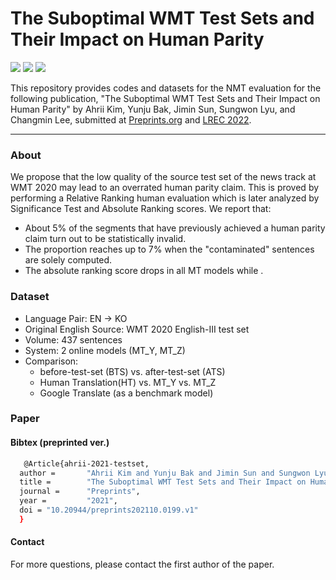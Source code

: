 # The Suboptimal WMT Test Sets and Their Impact on Human Parity
<img src="https://img.shields.io/badge/Python-3766AB?style=flat-square&logo=Python&logoColor=white"/></a>
<img src="https://img.shields.io/badge/Kakao-FFCD00?style=flat-square&logo=Kakao&logoColor=black"/></a>
<img src="https://img.shields.io/apm/l/vim-mode"/></a>

                                                                                               

This repository provides codes and datasets for the NMT evaluation for the following publication, "The Suboptimal WMT Test Sets and Their Impact on Human Parity" by Ahrii Kim, Yunju Bak, Jimin Sun, Sungwon Lyu, and Changmin Lee, submitted at [Preprints.org](https://www.preprints.org) and [LREC 2022](https://lrec2022.lrec-conf.org/en/).

-----
### About
We propose that the low quality of the source test set of the news track at WMT 2020 may lead to an overrated human parity claim. This is proved by performing a Relative Ranking human evaluation which is later analyzed by Significance Test and Absolute Ranking scores. We report that:
   - About 5% of the segments that have previously achieved a human parity claim turn out to be statistically invalid.
   - The proportion reaches up to 7% when the "contaminated" sentences are solely computed.
   - The absolute ranking score drops in all MT models while .


### Dataset
- Language Pair: EN -> KO
- Original English Source: WMT 2020 English-III test set
- Volume: 437 sentences
- System: 2 online models (MT_Y, MT_Z)
- Comparison: 
   - before-test-set (BTS) vs. after-test-set (ATS)
   - Human Translation(HT) vs. MT_Y vs. MT_Z
   - Google Translate (as a benchmark model)
 

### Paper 

#### Bibtex (preprinted ver.)
```sh
   @Article{ahrii-2021-testset,
  author =       "Ahrii Kim and Yunju Bak and Jimin Sun and Sungwon Lyu and Changmin Lee",
  title =        "The Suboptimal WMT Test Sets and Their Impact on Human Parity",
  journal =      "Preprints",
  year =         "2021",
  doi = "10.20944/preprints202110.0199.v1"
  }
```

 
#### Contact
For more questions, please contact the first author of the paper.



  
  


